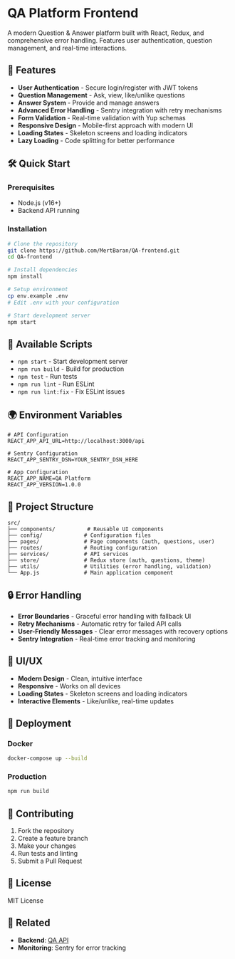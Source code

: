# QA Platform Frontend

A modern Question & Answer platform built with React, Redux, and comprehensive error handling. Features user authentication, question management, and real-time interactions.

## 🚀 Features

- **User Authentication** - Secure login/register with JWT tokens
- **Question Management** - Ask, view, like/unlike questions
- **Answer System** - Provide and manage answers
- **Advanced Error Handling** - Sentry integration with retry mechanisms
- **Form Validation** - Real-time validation with Yup schemas
- **Responsive Design** - Mobile-first approach with modern UI
- **Loading States** - Skeleton screens and loading indicators
- **Lazy Loading** - Code splitting for better performance

## 🛠️ Quick Start

### Prerequisites

- Node.js (v16+)
- Backend API running

### Installation

```bash
# Clone the repository
git clone https://github.com/MertBaran/QA-frontend.git
cd QA-frontend

# Install dependencies
npm install

# Setup environment
cp env.example .env
# Edit .env with your configuration

# Start development server
npm start
```

## 🔧 Available Scripts

- `npm start` - Start development server
- `npm run build` - Build for production
- `npm test` - Run tests
- `npm run lint` - Run ESLint
- `npm run lint:fix` - Fix ESLint issues

## 🌍 Environment Variables

```env
# API Configuration
REACT_APP_API_URL=http://localhost:3000/api

# Sentry Configuration
REACT_APP_SENTRY_DSN=YOUR_SENTRY_DSN_HERE

# App Configuration
REACT_APP_NAME=QA Platform
REACT_APP_VERSION=1.0.0
```

## 📁 Project Structure

```
src/
├── components/          # Reusable UI components
├── config/             # Configuration files
├── pages/              # Page components (auth, questions, user)
├── routes/             # Routing configuration
├── services/           # API services
├── store/              # Redux store (auth, questions, theme)
├── utils/              # Utilities (error handling, validation)
└── App.js              # Main application component
```

## 🔒 Error Handling

- **Error Boundaries** - Graceful error handling with fallback UI
- **Retry Mechanisms** - Automatic retry for failed API calls
- **User-Friendly Messages** - Clear error messages with recovery options
- **Sentry Integration** - Real-time error tracking and monitoring

## 🎨 UI/UX

- **Modern Design** - Clean, intuitive interface
- **Responsive** - Works on all devices
- **Loading States** - Skeleton screens and loading indicators
- **Interactive Elements** - Like/unlike, real-time updates

## 🚀 Deployment

### Docker

```bash
docker-compose up --build
```

### Production

```bash
npm run build
```

## 🤝 Contributing

1. Fork the repository
2. Create a feature branch
3. Make your changes
4. Run tests and linting
5. Submit a Pull Request

## 📄 License

MIT License

## 🔗 Related

- **Backend**: [QA API](https://github.com/MertBaran/qa-api)
- **Monitoring**: Sentry for error tracking
